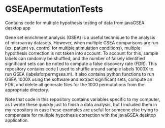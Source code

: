# GSEApermutationTests
Contains code for multiple hypothesis testing of data from javaGSEA desktop app

Gene set enrichment analysis (GSEA) is a useful technique to the analysis of microarray datasets. However, when multiple GSEA comparisons are run (ex. patient vs. control for multiple stimulation conditions), multiple hypothesis correction is not taken into account. To account for this, sample labels can randomly be shuffled, and the number of falsely identified significant sets can be noted to compute a false discovery rate (FDR). This repository contains code I used to shuffle around sample labels 1000X to run GSEA (labelsforpermgsea.m). It also contains python functions to run GSEA 1000X using the software and extract significant sets, compute an FDR, and delete all generate files for the 1000 permutations from the appropriate directory. 

Note that code in this repository contains variables specific to my computer, as I wrote these quickly just to finish a data analysis, but I included them in my repository in case these examples are useful for someone else trying to compensate for multiple hypothesis correction with the javaGSEA desktop application.
